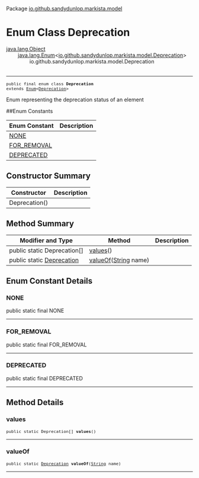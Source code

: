 Package [io.github.sandydunlop.markista.model](index.md)

# Enum Class Deprecation
[java.lang.Object](https://docs.oracle.com/en/java/javase/24/docs/api/java.base/java/lang/Object.html)<br/>
        [java.lang.Enum](https://docs.oracle.com/en/java/javase/24/docs/api/java.base/java/lang/Enum.html)<[io.github.sandydunlop.markista.model.Deprecation](Deprecation.md)><br/>
                io.github.sandydunlop.markista.model.Deprecation<br/>
<br/>

----

<span style="font-family: monospace; font-size: 80%;">public final enum class __Deprecation__<br/>extends [Enum](https://docs.oracle.com/en/java/javase/24/docs/api/java.base/java/lang/Enum.html)<[Deprecation](Deprecation.md)>
</span>

Enum representing the deprecation status of an element


##Enum Constants

| Enum Constant               | Description |
|-----------------------------|-------------|
| [NONE](#none)               |             |
| [FOR_REMOVAL](#for_removal) |             |
| [DEPRECATED](#deprecated)   |             |



## Constructor Summary

| Constructor   | Description |
|---------------|-------------|
| Deprecation() |             |



## Method Summary

| Modifier and Type                           | Method                                                                                                                 | Description |
|---------------------------------------------|------------------------------------------------------------------------------------------------------------------------|-------------|
| public static Deprecation\[]                | [values](#values)()                                                                                                    |             |
| public static [Deprecation](Deprecation.md) | [valueOf](#valueof)([String](https://docs.oracle.com/en/java/javase/24/docs/api/java.base/java/lang/String.html) name) |             |



## Enum Constant Details

### NONE

public static final  NONE




---

### FOR_REMOVAL

public static final  FOR_REMOVAL




---

### DEPRECATED

public static final  DEPRECATED




---


## Method Details

### values

<span style="font-family: monospace; font-size: 80%;">public static Deprecation\[] __values__()</span>




---

### valueOf

<span style="font-family: monospace; font-size: 80%;">public static [Deprecation](Deprecation.md) __valueOf__([String](https://docs.oracle.com/en/java/javase/24/docs/api/java.base/java/lang/String.html) name)</span>




---

